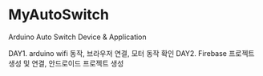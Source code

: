 # MyAutoSwitch
Arduino Auto Switch Device &amp; Application

DAY1. arduino wifi 동작, 브라우저 연결, 모터 동작 확인
DAY2. Firebase 프로젝트 생성 및 연결, 안드로이드 프로젝트 생성
